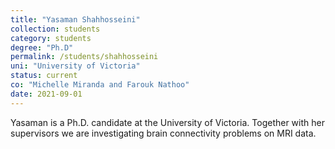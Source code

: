 ```yaml
---
title: "Yasaman Shahhosseini"
collection: students
category: students
degree: "Ph.D"
permalink: /students/shahhosseini
uni: "University of Victoria"
status: current
co: "Michelle Miranda and Farouk Nathoo"
date: 2021-09-01
---
```


Yasaman is a Ph.D. candidate at the University of Victoria. Together with her supervisors we are investigating brain connectivity problems on MRI data.
